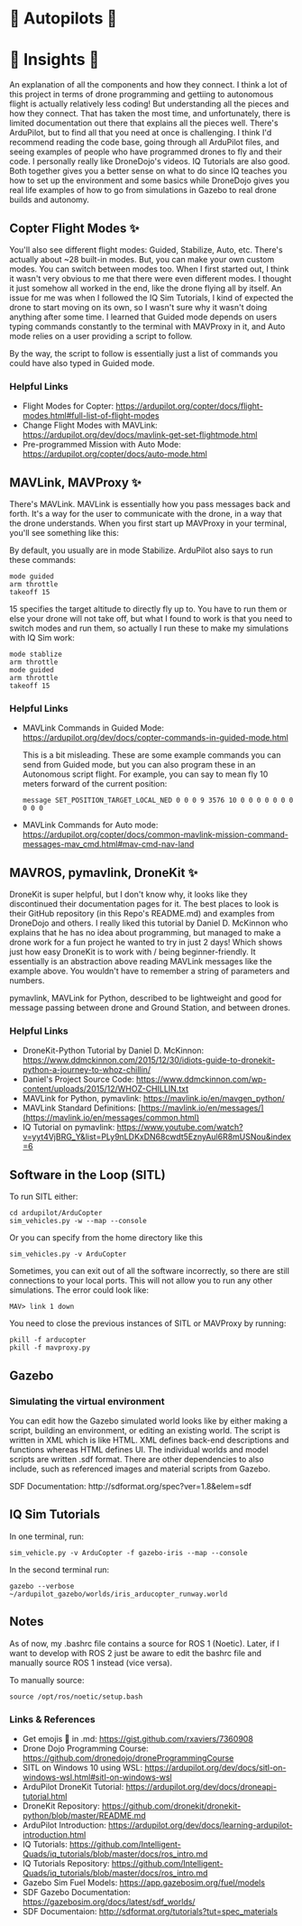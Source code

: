 # :ribbon: Autopilots :ribbon:

# :dizzy: Insights :dizzy:

<p> An explanation of all the components and how they connect. I think a lot of this project in terms of drone programming and gettiing to autonomous flight is actually relatively less coding! But understanding all the pieces and how they connect.
That has taken the most time, and unfortunately, there is limited documentation out there that explains all the pieces well. There's ArduPilot, but to find all that you need at once is challenging. I think I'd recommend reading the code base, going through all
ArduPilot files, and seeing examples of people who have programmed drones to fly and their code. I personally really like DroneDojo's videos. IQ Tutorials are also good. Both together gives you a better sense on what to do since IQ teaches you how to set up the
environment and some basics while DroneDojo gives you real life examples of how to go from simulations in Gazebo to real drone builds and autonomy.</p>

## Copter Flight Modes :sparkles:

<p> You'll also see different flight modes: Guided, Stabilize, Auto, etc. There's actually about ~28 built-in modes. But, you can make your own custom modes. You can switch between modes too. When I first started out, I think it wasn't very obvious to me that
there were even different modes. I thought it just somehow all worked in the end, like the drone flying all by itself. An issue for me was when I followed the IQ Sim Tutorials, I kind of expected the drone to start moving on its own, so I wasn't sure why it wasn't doing 
anything after some time. I learned that Guided mode depends on users typing commands constantly to the terminal with MAVProxy in it, and Auto mode relies on a user providing a script to follow. <br>
  
By the way, the script to follow is essentially just a list of commands you could have also typed in Guided mode.</p>

### Helpful Links
- Flight Modes for Copter: https://ardupilot.org/copter/docs/flight-modes.html#full-list-of-flight-modes
- Change Flight Modes with MAVLink: https://ardupilot.org/dev/docs/mavlink-get-set-flightmode.html
- Pre-programmed Mission with Auto Mode: https://ardupilot.org/copter/docs/auto-mode.html

## MAVLink, MAVProxy :sparkles:

<p> There's MAVLink. MAVLink is essentially how you pass messages back and forth. It's a way for the user to communicate with the drone, in a way that the drone understands. When you first start up MAVProxy in your terminal, you'll see something like this: </p>

<p> By default, you usually are in mode Stabilize. ArduPilot also says to run these commands:</p>
  
```
mode guided
arm throttle
takeoff 15
```
<p> 15 specifies the target altitude to directly fly up to. You have to run them or else your drone will not take off, but what I found to work is that you need to switch modes and run them, so actually I run these to make my simulations with IQ Sim work:</p>

```
mode stablize
arm throttle
mode guided
arm throttle
takeoff 15
```
### Helpful Links
- MAVLink Commands in Guided Mode: https://ardupilot.org/dev/docs/copter-commands-in-guided-mode.html
  
  <p> This is a bit misleading. These are some example commands you can send from Guided mode, but you can also program these in an Autonomous script flight. For example, you can say to mean fly 10 meters forward of the current position: </p>
  
  ```
  message SET_POSITION_TARGET_LOCAL_NED 0 0 0 9 3576 10 0 0 0 0 0 0 0 0 0 0
  ```
- MAVLink Commands for Auto mode: https://ardupilot.org/copter/docs/common-mavlink-mission-command-messages-mav_cmd.html#mav-cmd-nav-land

## MAVROS, pymavlink, DroneKit :sparkles:
<p>DroneKit is super helpful, but I don't know why, it looks like they discontinued their documentation pages for it. The best places to look is their GitHub repository (in this Repo's README.md) and examples from DroneDojo and others. I really liked this tutorial by
  Daniel D. McKinnon who explains that he has no idea about programming, but managed to make a drone work for a fun project he wanted to try in just 2 days! Which shows just how easy DroneKit is to work with / being beginner-friendly. It essentially is an abstraction
  above reading MAVLink messages like the example above. You wouldn't have to remember a string of parameters and numbers. </p>

<p> pymavlink, MAVLink for Python, described to be lightweight and good for message passing between drone and Ground Station, and between drones.</p>

### Helpful Links

  - DroneKit-Python Tutorial by Daniel D. McKinnon: https://www.ddmckinnon.com/2015/12/30/idiots-guide-to-dronekit-python-a-journey-to-whoz-chillin/
  - Daniel's Project Source Code: https://www.ddmckinnon.com/wp-content/uploads/2015/12/WHOZ-CHILLIN.txt
  - MAVLink for Python, pymavlink: https://mavlink.io/en/mavgen_python/
  - MAVLink Standard Definitions: [https://mavlink.io/en/messages/](https://mavlink.io/en/messages/common.html)
  - IQ Tutorial on pymavlink: https://www.youtube.com/watch?v=yyt4VjBRG_Y&list=PLy9nLDKxDN68cwdt5EznyAul6R8mUSNou&index=6

## Software in the Loop (SITL)

<p>To run SITL either: <br>

 ```
cd ardupilot/ArduCopter
sim_vehicles.py -w --map --console
```
<p>Or you can specify from the home directory like this</p>

```
sim_vehicles.py -v ArduCopter
```

<p>Sometimes, you can exit out of all the software incorrectly, so there are still connections to your local ports. This will not allow you to run any other simulations. The error could look like: </p>

```
MAV> link 1 down
```

<p>You need to close the previous instances of SITL or MAVProxy by running:</p>

```
pkill -f arducopter
pkill -f mavproxy.py
```

## Gazebo

### Simulating the virtual environment

<p>You can edit how the Gazebo simulated world looks like by either making a script, building an environment, or editing an existing world. The script is written in XML which is like HTML. XML defines back-end descriptions and functions whereas HTML defines UI. The individual worlds and model scripts are written .sdf format. There are other dependencies to also include, such as referenced images and material scripts from Gazebo.</p>

<p>SDF Documentation: http://sdformat.org/spec?ver=1.8&elem=sdf</p>


## IQ Sim Tutorials

<p>In one terminal, run:</p>

```
sim_vehicle.py -v ArduCopter -f gazebo-iris --map --console
```

<p>In the second terminal run:</p>

```
gazebo --verbose ~/ardupilot_gazebo/worlds/iris_arducopter_runway.world
```

## Notes

<p>As of now, my .bashrc file contains a source for ROS 1 (Noetic). Later, if I want to develop with ROS 2 just be aware to edit the bashrc file and manually source ROS 1 instead (vice versa).</p>

To manually source:

```
source /opt/ros/noetic/setup.bash
```

### Links & References
- Get emojis :tulip: in .md: https://gist.github.com/rxaviers/7360908
- Drone Dojo Programming Course: https://github.com/dronedojo/droneProgrammingCourse
- SITL on Windows 10 using WSL: https://ardupilot.org/dev/docs/sitl-on-windows-wsl.html#sitl-on-windows-wsl
- ArduPilot DroneKit Tutorial: https://ardupilot.org/dev/docs/droneapi-tutorial.html
- DroneKit Repository: https://github.com/dronekit/dronekit-python/blob/master/README.md
- ArduPilot Introduction: https://ardupilot.org/dev/docs/learning-ardupilot-introduction.html
- IQ Tutorials: https://github.com/Intelligent-Quads/iq_tutorials/blob/master/docs/ros_intro.md
- IQ Tutorials Repository: https://github.com/Intelligent-Quads/iq_tutorials/blob/master/docs/ros_intro.md
- Gazebo Sim Fuel Models: https://app.gazebosim.org/fuel/models
- SDF Gazebo Documentation: https://gazebosim.org/docs/latest/sdf_worlds/
- SDF Documentaion: http://sdformat.org/tutorials?tut=spec_materials
